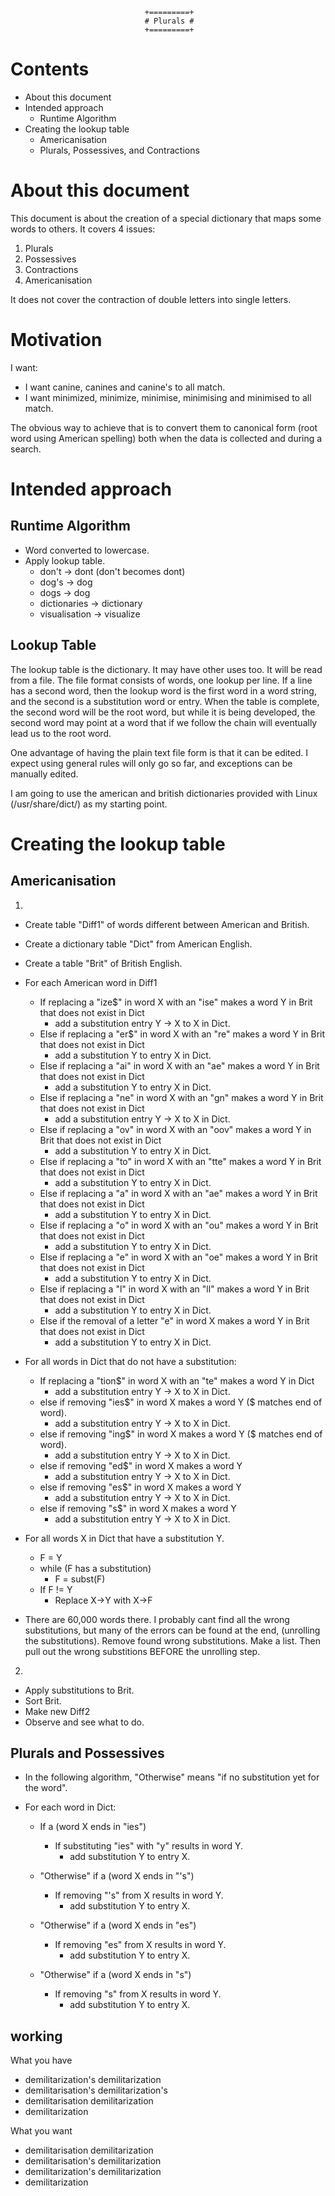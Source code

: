 								  +=========+
								  #	Plurals #
								  +=========+

Contents
========
*	About this document
*	Intended approach
	*	Runtime Algorithm
*	Creating the lookup table
	*	Americanisation
	*	Plurals, Possessives, and Contractions


About this document
===================
This document is about the creation of a special dictionary that maps
some words to others.  It covers 4 issues:
1) Plurals
2) Possessives
3) Contractions
3) Americanisation

It does not cover the contraction of double letters into single letters.


Motivation
==========

I want:
*	I want canine, canines and canine's to all match.
*	I want minimized, minimize, minimise, minimising and minimised to all match.

The obvious way to achieve that is to convert them to canonical form
(root word using American spelling) both when the data is collected and
during a search.


Intended approach
=================

Runtime Algorithm
-----------------
*	Word converted to lowercase.
*	Apply lookup table.
	*	don't -> dont (don't becomes dont)
	*	dog's -> dog
	*	dogs -> dog
	*	dictionaries -> dictionary
	*	visualisation -> visualize

Lookup Table
------------
The lookup table is the dictionary.  It may have other uses too.
It will be read from a file.  The file format consists of words, one
lookup per
line.  If a line has a second word, then the lookup word is the first
word in a word string, and the second is a substitution word or entry.
When the table is complete, the second word will be the root word, but
while it is being developed, the second word may point at a word that if
we follow the chain will eventually lead us to the root word.

One advantage of having the plain text file form is that it can be
edited.  I expect using general rules will only go so far, and
exceptions can be manually edited.

I am going to use the american and british dictionaries provided with
Linux (/usr/share/dict/) as my starting point.


Creating the lookup table
=========================

Americanisation
---------------

1)
*	Create table "Diff1" of words different between American and British.
*	Create a dictionary table "Dict" from American English.
*	Create a table "Brit" of British English.

*	For each American word in Diff1
	*	If replacing a "ize$" in word X with an "ise" makes a word Y in Brit
			that does not exist in Dict
		*	add a substitution entry Y -> X to X in Dict. 
	*	Else if replacing a "er$" in word X with an "re" makes a word Y
			in Brit that does not exist in Dict
		*	add a substitution Y to entry X in Dict. 
	*	Else if replacing a "ai" in word X with an "ae" makes a word Y in Brit
			that does not exist in Dict
		*	add a substitution Y to entry X in Dict. 
	*	Else if replacing a "ne" in word X with an "gn" makes a word Y in Brit
			that does not exist in Dict
		*	add a substitution entry Y -> X to X in Dict. 
	*	Else if replacing a "ov" in word X with an "oov" makes a word Y in Brit
			that does not exist in Dict
		*	add a substitution Y to entry X in Dict. 
	*	Else if replacing a "to" in word X with an "tte" makes a word Y in Brit
			that does not exist in Dict
		*	add a substitution Y to entry X in Dict. 
	*	Else if replacing a "a" in word X with an "ae" makes a word Y in Brit
			that does not exist in Dict
		*	add a substitution Y to entry X in Dict. 
	*	Else if replacing a "o" in word X with an "ou" makes a word Y in Brit
			that does not exist in Dict
		*	add a substitution Y to entry X in Dict. 
	*	Else if replacing a "e" in word X with an "oe" makes a word Y in Brit
			that does not exist in Dict
		*	add a substitution Y to entry X in Dict. 
	*	Else if replacing a "l" in word X with an "ll" makes a word Y in Brit
			that does not exist in Dict
		*	add a substitution Y to entry X in Dict. 
	*	Else if the removal of a letter "e" in word X makes a word Y in Brit
			that does not exist in Dict
		*	add a substitution Y to entry X in Dict. 

*	For all words in Dict that do not have a substitution:
	*	If replacing a "tion$" in word X with an "te" makes a word Y in Dict
		*	add a substitution entry Y -> X to X in Dict. 
	*	else if removing "ies$" in word X makes a word Y  ($ matches end of word).
		*	add a substitution entry Y -> X to X in Dict. 
	*	else if removing "ing$" in word X makes a word Y  ($ matches end of word).
		*	add a substitution entry Y -> X to X in Dict. 
	*	else if removing "ed$" in word X makes a word Y
		*	add a substitution entry Y -> X to X in Dict. 
	*	else if removing "es$" in word X makes a word Y
		*	add a substitution entry Y -> X to X in Dict. 
	*	else if removing "s$" in word X makes a word Y
		*	add a substitution entry Y -> X to X in Dict. 

*	For all words X in Dict that have a substitution Y.
	*	F = Y
	*	while (F has a substitution)
		*	F = subst(F)
	*	If F != Y
		*	Replace X->Y with X->F

*	There are 60,000 words there.  I probably cant find all the wrong
	substitutions, but many of the errors can be found at
	the end, (unrolling the substitutions).  Remove found wrong
	substitutions.  Make a list.  Then pull out the wrong substitions
	BEFORE the unrolling step.


2)
*	Apply substitutions to Brit.
*	Sort Brit.
*	Make new Diff2
*	Observe and see what to do.


Plurals and Possessives
-----------------------

*	In the following algorithm, "Otherwise" means
	"if no substitution yet for the word".

*	For each word in Dict: 
	*	If a (word X ends in "ies")  
		*	If substituting "ies" with "y" results in word Y.
			*	add substitution Y to entry X.

	*	"Otherwise" if a (word X ends in "'s")  
		*	If removing "'s" from X results in word Y.
			*	add substitution Y to entry X.

	*	"Otherwise" if a (word X ends in "es")  
		*	If removing "es" from X results in word Y.
			*	add substitution Y to entry X.

	*	"Otherwise" if a (word X ends in "s")  
		*	If removing "s" from X results in word Y.
			*	add substitution Y to entry X.

working
-------

What you have
*	demilitarization's demilitarization
*	demilitarisation's demilitarization's
*	demilitarisation demilitarization
*	demilitarization

What you want
*	demilitarisation   demilitarization
*	demilitarisation's demilitarization
*	demilitarization's demilitarization
*	demilitarization
